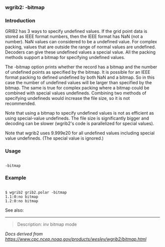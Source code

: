 
### wgrib2: -bitmap



### Introduction



GRIB2 has 3 ways to specify undefined values. If the grid point
data is stored as IEEE format numbers, then the IEEE format has NaN (not
a number). NaN values can considered to be a undefined value. For
complex packing, values that are outside the range of normal
values are undefined. Decoders can give these undefined values a
special value. All the packing methods support a bitmap for specifying
undefined values. 


The -bitmap option prints whether the record has a bitmap 
and the number of undefined points as specified by the bitmap. It is possible
for an IEEE format packing to defined undefined by both NaN and a bitmap. So
in this case the number of undefined values will be larger than specified by
the bitmap. The same is true for complex packing where a bitmap could be
combined with special values undefineds. Combining two methods of specifying
undefineds would increase the file size, so it is not recommended.

 Note that using a bitmap to specify undefined values is not as efficient
as using special-value undefineds. The file size is significantly bigger and 
decoding can be slower (wgrib2's code is parallelized for special values).

 Note that wgrib2 uses 9.999e20 for all undefined values including
special value undefineds. (The special value is ignored.)

### Usage




```

-bitmap

```

### Example




```

$ wgrib2 grib2.polar -bitmap
1.1:0:no bitmap
1.2:0:no bitmap

```


See also:














----

>Description: inv          bitmap mode

_Docs derived from <https://www.cpc.ncep.noaa.gov/products/wesley/wgrib2/bitmap.html>_